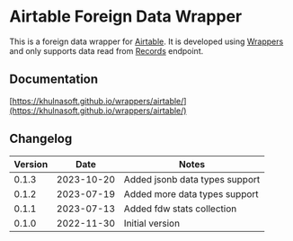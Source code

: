 # Airtable Foreign Data Wrapper

This is a foreign data wrapper for [Airtable](https://www.airtable.com). It is developed using [Wrappers](https://github.com/khulnasoft/wrappers) and only supports data read from [Records](https://airtable.com/developers/web/api/list-records) endpoint.

## Documentation

[https://khulnasoft.github.io/wrappers/airtable/](https://khulnasoft.github.io/wrappers/airtable/)


## Changelog

| Version | Date       | Notes                                                |
| ------- | ---------- | ---------------------------------------------------- |
| 0.1.3   | 2023-10-20 | Added jsonb data types support                       |
| 0.1.2   | 2023-07-19 | Added more data types support                        |
| 0.1.1   | 2023-07-13 | Added fdw stats collection                           |
| 0.1.0   | 2022-11-30 | Initial version                                      |
